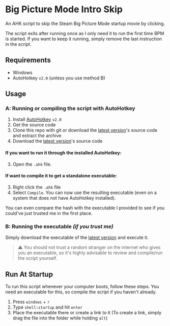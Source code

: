 # Big Picture Mode Intro Skip
An AHK script to skip the Steam Big Picture Mode startup movie by clicking.

The script exits after running once as I only need it to run the first time BPM is started. If you want to keep it running, simply remove the last instruction in the script.
## Requirements
- Windows
- AutoHotkey `v2.0` (unless you use method B)

## Usage
### A: Running or compiling the script with AutoHotkey
1. Install [AutoHotkey](https://www.autohotkey.com/) `v2.0`
2. Get the source code
3. Clone this repo with git or download the [latest version](https://github.com/moritztim/BPMIntroSkip/releases/latest)'s source code and extract the archive
2. Download the [latest version]()'s source code
#### If you want to run it through the installed AutoHotkey:
3. Open the `.ahk` file.
#### If want to compile it to get a standalone executable:
3. Right click the `.ahk` file
4. Select `Compile`.
You can now use the resulting executable (even on a system that does not have AutoHotkey installed).

You can even compare the hash with the executable I provided to see if you could've just trusted me in the first place.
### B: Running the executable *(if you trust me)*
Simply download the executable of the [latest version](https://github.com/moritztim/BPMIntroSkip/releases/latest) and execute it.
> ⚠️ You should not trust a random stranger on the internet who gives you an executable, so it's highly advisable to review and compile/run the script yourself.

## Run At Startup
To run this script whenever your computer boots, follow these steps. You need an executable for this, so compile the script if you haven't already.
1. Press `windows` + `r`
2. Type `shell:startup` and hit `enter`
3. Place the executable there or create a link to it (To create a link, simply drag the file into the folder while holding `alt`)
